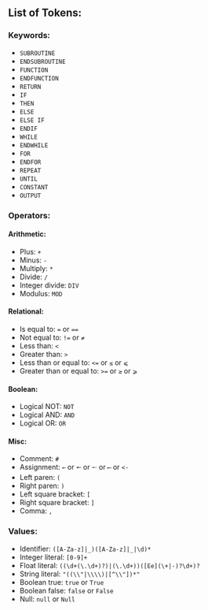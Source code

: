 ## List of Tokens:

### Keywords:

- `SUBROUTINE`
- `ENDSUBROUTINE`
- `FUNCTION`
- `ENDFUNCTION`
- `RETURN`
- `IF`
- `THEN`
- `ELSE`
- `ELSE IF`
- `ENDIF`
- `WHILE`
- `ENDWHILE`
- `FOR`
- `ENDFOR`
- `REPEAT`
- `UNTIL`
- `CONSTANT`
- `OUTPUT`

### Operators:

#### Arithmetic:

- Plus: `+`
- Minus: `-`
- Multiply: `*`
- Divide: `/`
- Integer divide: `DIV`
- Modulus: `MOD`

#### Relational:

- Is equal to: `=` or `==`
- Not equal to: `!=` or `≠`
- Less than: `<`
- Greater than: `>`
- Less than or equal to: `<=` or `≤` or `⩽`
- Greater than or equal to: `>=` or `≥` or `⩾`

#### Boolean:

- Logical NOT: `NOT`
- Logical AND: `AND`
- Logical OR: `OR`

#### Misc:

- Comment: `#`
- Assignment: `←` or `🠔` or `🠐` or `⟵` or `<-`
- Left paren: `(`
- Right paren: `)`
- Left square bracket: `[`
- Right square bracket: `]`
- Comma: `,`

### Values:

- Identifier: `([A-Za-z]|_)([A-Za-z]|_|\d)*`
- Integer literal: `[0-9]+`
- Float literal: `((\d+(\.\d+)?)|(\.\d+))([Ee](\+|-)?\d+)?`
- String literal: `"((\\"|\\\\)|[^\\"])*"`
- Boolean true: `true` or `True`
- Boolean false: `false` or `False`
- Null: `null` or `Null`

